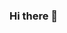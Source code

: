 ### Hi there 👋

<!--
**tinahuii/tinahuii** is a ✨ _special_ ✨ repository because its `README.md` (this file) appears on your GitHub profile.

Here are some ideas to get you started:

- 🔭 I’m currently working on my portfolio
- 🌱 I’m currently learning HTML, CSS and JavaScript
- 👯 I’m looking to collaborate on ...
- 🤔 I’m looking for help with ...
- 💬 Ask me about anythig
- 📫 How to reach me: twt//tinahuii
- 😄 Pronouns: she/her
- ⚡ Fun fact: ...
-->
